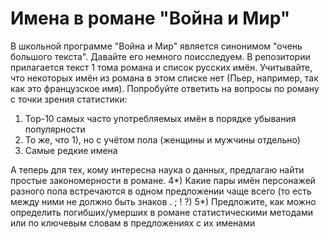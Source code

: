 # Имена в романе "Война и Мир"

В школьной программе "Война и Мир" является синонимом "очень большого текста". Давайте его немного поисследуем.
В репозитории прилагается текст 1 тома романа и список русских имён. Учитывайте, что некоторых имён из романа в этом
списке нет (Пьер, например, так как это французское имя).
Попробуйте ответить на вопросы по роману с точки зрения статистики:
1) Top-10 самых часто употребляемых имён в порядке убывания популярности
2) То же, что 1), но с учётом пола (женщины и мужчины отдельно)
3) Самые редкие имена

А теперь для тех, кому интересна наука о данных, предлагаю найти простые закономерности в романе.
4*) Какие пары имён персонажей разного пола встречаются в одном предложении чаще всего 
    (то есть между ними не должно быть знаков . ; ! ?)
5*) Предложите, как можно определить погибших/умерших в романе статистическими методами 
    или по ключевым словам в предложениях с их именами
